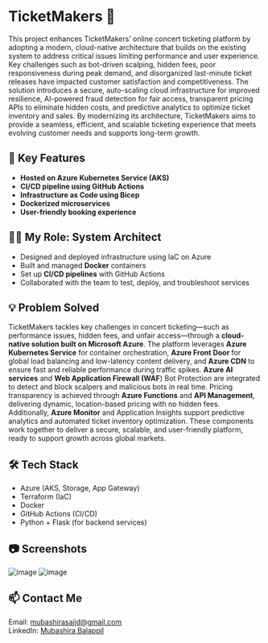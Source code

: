# TicketMakers 🎫

This project enhances TicketMakers’ online concert ticketing platform by adopting a modern, cloud-native architecture that builds on the existing system to address critical issues limiting performance and user experience. Key challenges such as bot-driven scalping, hidden fees, poor responsiveness during peak demand, and disorganized last-minute ticket releases have impacted customer satisfaction and competitiveness. The solution introduces a secure, auto-scaling cloud infrastructure for improved resilience, AI-powered fraud detection for fair access, transparent pricing APIs to eliminate hidden costs, and predictive analytics to optimize ticket inventory and sales. By modernizing its architecture, TicketMakers aims to provide a seamless, efficient, and scalable ticketing experience that meets evolving customer needs and supports long-term growth.

## 🚀 Key Features
- **Hosted on Azure Kubernetes Service (AKS)**
- **CI/CD pipeline using GitHub Actions**
- **Infrastructure as Code using Bicep**
- **Dockerized microservices**
- **User-friendly booking experience**

## 👩‍💻 My Role: System Architect
- Designed and deployed infrastructure using IaC on Azure
- Built and managed **Docker** containers
- Set up **CI/CD pipelines** with GitHub Actions
- Collaborated with the team to test, deploy, and troubleshoot services

## 💡 Problem Solved

TicketMakers tackles key challenges in concert ticketing—such as performance issues, hidden fees, and unfair access—through a **cloud-native solution built on Microsoft Azure**. The platform leverages **Azure Kubernetes Service** for container orchestration, **Azure Front Door** for global load balancing and low-latency content delivery, and **Azure CDN** to ensure fast and reliable performance during traffic spikes. **Azure AI services** and **Web Application Firewall (WAF**) Bot Protection are integrated to detect and block scalpers and malicious bots in real time. Pricing transparency is achieved through **Azure Functions** and **API Management**, delivering dynamic, location-based pricing with no hidden fees. Additionally, **Azure Monitor** and Application Insights support predictive analytics and automated ticket inventory optimization. These components work together to deliver a secure, scalable, and user-friendly platform, ready to support growth across global markets.


## 🛠️ Tech Stack
- Azure (AKS, Storage, App Gateway)
- Terraform (IaC)
- Docker
- GitHub Actions (CI/CD)
- Python + Flask (for backend services)

## 📷 Screenshots

![image](https://github.com/user-attachments/assets/81cd14c6-d9ef-405d-94cf-0cb0cae199e7)
![image](https://github.com/user-attachments/assets/fda89e89-8aa5-44fd-ba30-c4b8eedc42fc)

## 📫 Contact Me
Email: mubashirasajid@gmail.com  
LinkedIn: [Mubashira Balappil](https://www.linkedin.com/in/mubashira-balappil-7a65a235b/)
